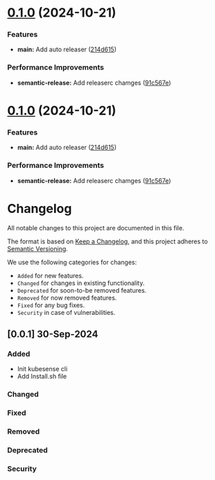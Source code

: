 # [0.1.0](https://github.com/kubesense-ai/kubesense-cli/compare/v0.0.3...v0.1.0) (2024-10-21)


### Features

* **main:** Add auto releaser ([214d615](https://github.com/kubesense-ai/kubesense-cli/commit/214d615f3f4f0e611088177cbae76ee414294dac))


### Performance Improvements

* **semantic-release:** Add releaserc chamges ([91c567e](https://github.com/kubesense-ai/kubesense-cli/commit/91c567edb7a85865332d3763541a040410e1585a))

# [0.1.0](https://github.com/kubesense-ai/kubesense-cli/compare/v0.0.3...v0.1.0) (2024-10-21)


### Features

* **main:** Add auto releaser ([214d615](https://github.com/kubesense-ai/kubesense-cli/commit/214d615f3f4f0e611088177cbae76ee414294dac))


### Performance Improvements

* **semantic-release:** Add releaserc chamges ([91c567e](https://github.com/kubesense-ai/kubesense-cli/commit/91c567edb7a85865332d3763541a040410e1585a))

# Changelog

All notable changes to this project are documented in this file.

The format is based on [Keep a Changelog](https://keepachangelog.com/en/1.0.0/),
and this project adheres to [Semantic Versioning](https://semver.org/spec/v2.0.0.html).

We use the following categories for changes:

- `Added` for new features.
- `Changed` for changes in existing functionality.
- `Deprecated` for soon-to-be removed features.
- `Removed` for now removed features.
- `Fixed` for any bug fixes.
- `Security` in case of vulnerabilities.

## [0.0.1] 30-Sep-2024

### Added
- Init kubesense cli
- Add Install.sh file

### Changed

### Fixed

### Removed

### Deprecated

### Security
